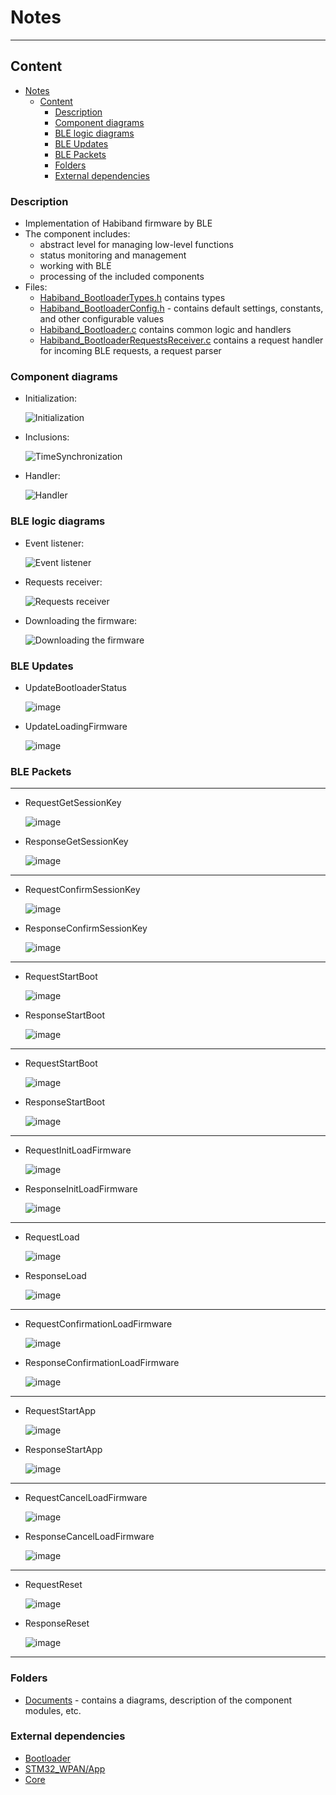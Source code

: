 # Notes
___
## Content
- [Notes](#notes)
  - [Content](#content)
    - [Description](#description)
    - [Component diagrams](#component-diagrams)
    - [BLE logic diagrams](#ble-logic-diagrams)
    - [BLE Updates](#ble-updates)
    - [BLE Packets](#ble-packets)
    - [Folders](#folders)
    - [External dependencies](#external-dependencies)

### Description
- Implementation of Habiband firmware by BLE
- The component includes:
  - abstract level for managing low-level functions
  - status monitoring and management
  - working with BLE
  - processing of the included components
- Files:
  - [Habiband_BootloaderTypes.h](Habiband_BootloaderTypes.h) contains types
  - [Habiband_BootloaderConfig.h](Habiband_BootloaderConfig.h) - contains default settings, constants, and other configurable values
  - [Habiband_Bootloader.с](Habiband_Control.с) contains common logic and handlers
  - [Habiband_BootloaderRequestsReceiver.c](Habiband_BootloaderRequestsReceiver.c) contains a request handler for incoming BLE requests, a request parser

### Component diagrams
- Initialization:
  
  ![Initialization](Documents/functional_diagram-Initialization.jpg)

- Inclusions:

  ![TimeSynchronization](Documents/functional_diagram-TimeSynchronization.jpg)

- Handler:

  ![Handler](Documents/functional_diagram-Handler.jpg)

### BLE logic diagrams
- Event listener:
  
  ![Event listener](Documents/functional_diagram_ble-BLE_EventListener.jpg)

- Requests receiver:
  
  ![Requests receiver](Documents/functional_diagram_ble-RequestsReceiver.jpg)
  
- Downloading the firmware:
  
  ![Downloading the firmware](Documents/functional_diagram_ble-DownloadingTheFirmware.jpg)

### BLE Updates
- UpdateBootloaderStatus
  
  ![image](Documents/functional_diagram_ble_updates-UpdateBootloaderStatus.jpg)

- UpdateLoadingFirmware
  
  ![image](Documents/functional_diagram_ble_updates-UpdateLoadingFirmware.jpg)

### BLE Packets
___
- RequestGetSessionKey
  
  ![image](Documents/functional_diagram_ble_packet-RequestGetSessionKey.jpg)

- ResponseGetSessionKey
  
  ![image](Documents/functional_diagram_ble_packet-ResponseGetSessionKey.jpg)
___
- RequestConfirmSessionKey
  
  ![image](Documents/functional_diagram_ble_packet-RequestConfirmSessionKey.jpg)

- ResponseConfirmSessionKey
  
  ![image](Documents/functional_diagram_ble_packet-ResponseConfirmSessionKey.jpg)
___
- RequestStartBoot
  
  ![image](Documents/functional_diagram_ble_packet-RequestStartBoot.jpg)

- ResponseStartBoot
  
  ![image](Documents/functional_diagram_ble_packet-ResponseStartBoot.jpg)
___
- RequestStartBoot
  
  ![image](Documents/functional_diagram_ble_packet-RequestStartBoot.jpg)

- ResponseStartBoot
  
  ![image](Documents/functional_diagram_ble_packet-ResponseStartBoot.jpg)
___
- RequestInitLoadFirmware
  
  ![image](Documents/functional_diagram_ble_packet-RequestInitLoadFirmware.jpg)

- ResponseInitLoadFirmware
  
  ![image](Documents/functional_diagram_ble_packet-ResponseInitLoadFirmware.jpg)
___
- RequestLoad
  
  ![image](Documents/functional_diagram_ble_packet-RequestLoad.jpg)

- ResponseLoad
  
  ![image](Documents/functional_diagram_ble_packet-ResponseLoad.jpg)
___
- RequestConfirmationLoadFirmware
  
  ![image](Documents/functional_diagram_ble_packet-RequestConfirmationLoadFirmware.jpg)

- ResponseConfirmationLoadFirmware
  
  ![image](Documents/functional_diagram_ble_packet-ResponseConfirmationLoadFirmware.jpg)
___
- RequestStartApp
  
  ![image](Documents/functional_diagram_ble_packet-RequestStartApp.jpg)

- ResponseStartApp
  
  ![image](Documents/functional_diagram_ble_packet-ResponseStartApp.jpg)
___
- RequestCancelLoadFirmware
  
  ![image](Documents/functional_diagram_ble_packet-RequestCancelLoadFirmware.jpg)

- ResponseCancelLoadFirmware
  
  ![image](Documents/functional_diagram_ble_packet-ResponseCancelLoadFirmware.jpg)
___
- RequestReset
  
  ![image](Documents/functional_diagram_ble_packet-RequestReset.jpg)

- ResponseReset
  
  ![image](Documents/functional_diagram_ble_packet-ResponseReset.jpg)
___

### Folders
- [Documents](Documents) - contains a diagrams, description of the component modules, etc.

### External dependencies
- [Bootloader](/Bootloader/Components/Bootloader)
- [STM32_WPAN/App](/Bootloader/STM32_WPAN/App)
- [Core](/Bootloader/Core)

